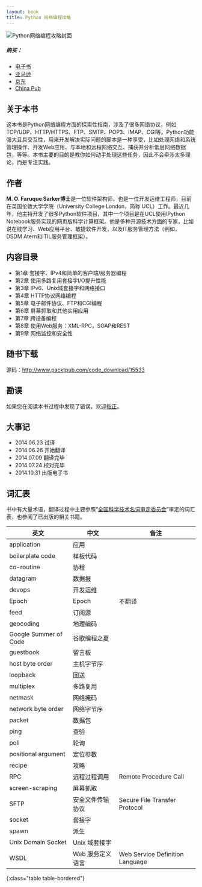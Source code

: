 ```yaml
---
layout: book
title: Python 网络编程攻略
---
```


<aside class="purchase">
    <p><img src="{{ site.baseurl }}/assets/images/covers/python-network-programming-cookbook.jpg" alt="Python网络编程攻略封面" /></p>
    <h5>购买：</h5>
    <ul>
        <li><a href="http://www.ituring.com.cn/book/1484" title="购买电子书" target="_blank">电子书</a></li>
        <li><a href="http://www.amazon.cn/gp/product/B00PUP2IWS/ref=as_li_tf_tl?ie=UTF8&camp=536&creative=3200&creativeASIN=B00PUP2IWS&linkCode=as2&tag=aboutac-23" title="到亚马逊购买" target="_blank">亚马逊</a></li>
        <li><a href="http://item.jd.com/1367333254.html" title="到京东购买" target="_blank">京东</a></li>
        <li><a href="http://product.china-pub.com/3770650" title="到 China Pub 购买" target="_blank">China Pub</a></li>
    </ul>
</aside>

## 关于本书

这本书是Python网络编程方面的探索性指南，涉及了很多网络协议，例如TCP/UDP、HTTP/HTTPS、FTP、SMTP、POP3、IMAP、CGI等。Python功能强大且具交互性，用来开发解决实际问题的脚本是一种享受，比如处理网络和系统管理操作、开发Web应用、与本地和远程网络交互、捕获并分析低层网络数据包，等等。本书主要的目的是教你如何动手处理这些任务，因此不会牵涉太多理论，而是专注实践。

## 作者

**M. O. Faruque Sarker博士**是一位软件架构师，也是一位开发运维工程师，目前在英国伦敦大学学院（University College London，简称 UCL）工作。最近几年，他主持开发了很多Python软件项目，其中一个项目是在UCL使用IPython Notebook服务实现的网页版科学计算框架。他是多种开源技术方面的专家，比如说在线学习、Web应用平台、敏捷软件开发，以及IT服务管理方法（例如，DSDM Atern和ITIL服务管理框架）。

## 内容目录

- 第1章 套接字、IPv4和简单的客户端/服务器编程
- 第2章 使用多路复用套接字I/O提升性能
- 第3章 IPv6、Unix域套接字和网络接口
- 第4章 HTTP协议网络编程
- 第5章 电子邮件协议、FTP和CGI编程
- 第6章 屏幕抓取和其他实用应用
- 第7章 跨设备编程
- 第8章 使用Web服务：XML-RPC，SOAP和REST
- 第9章 网络监控和安全性

## 随书下载

源码：<http://www.packtpub.com/code_download/15533>

## 勘误

如果您在阅读本书过程中发现了错误，欢迎[指正](http://www.ituring.com.cn/book/1484)。

## 大事记

- 2014.06.23 试译
- 2014.06.26 开始翻译
- 2014.07.09 翻译完毕
- 2014.07.24 校对完毕
- 2014.10.31 出版电子书

## 词汇表

书中有大量术语，翻译过程中主要参照“[全国科学技术名词审定委员会](http://www.term.gov.cn/)”审定的词汇表，也参阅了已出版的相关书籍。

| 英文 | 中文 | 备注 |
|------|------|------|
| application | 应用 | |
| boilerplate code | 样板代码 | |
| co-routine | 协程 | |
| datagram | 数据报 | |
| devops | 开发运维 | |
| Epoch | Epoch | 不翻译 |
| feed | 订阅源 | |
| geocoding | 地理编码 | |
| Google Summer of Code | 谷歌编程之夏 | |
| guestbook | 留言板 | |
| host byte order | 主机字节序 | |
| loopback | 回送 | |
| multiplex | 多路复用 | |
| netmask | 网络掩码 | |
| network byte order | 网络字节序 | |
| packet | 数据包 | |
| ping | 查验 | |
| poll | 轮询 | |
| positional argument | 定位参数 | |
| recipe | 攻略 | |
| RPC | 远程过程调用 | Remote Procedure Call |
| screen-scraping | 屏幕抓取 | |
| SFTP | 安全文件传输协议 | Secure File Transfer Protocol |
| socket | 套接字 | |
| spawn | 派生 | |
| Unix Domain Socket | Unix 域套接字 | |
| WSDL | Web 服务定义语言 | Web Service Definition Language |
{:class="table table-bordered"}
